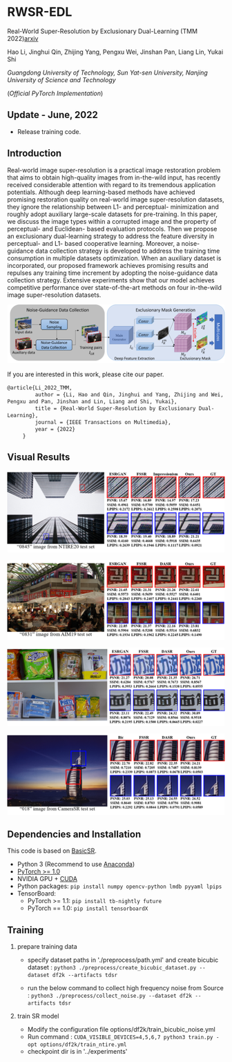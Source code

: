 # RWSR-EDL 

Real-World Super-Resolution by Exclusionary Dual-Learning (TMM 2022)[arxiv](https://arxiv.org/abs/2206.02609)

Hao Li, Jinghui Qin, Zhijing Yang, Pengxu Wei, Jinshan Pan, Liang Lin, Yukai Shi

*Guangdong University of Technology, Sun Yat-sen University, Nanjing University of Science and Technology*

(*Official PyTorch Implementation*)

## Update - June, 2022
- Release training code.

## Introduction

Real-world image super-resolution is a practical image restoration problem that aims to obtain high-quality images from in-the-wild input, has recently received considerable attention with regard to its tremendous application potentials. Although deep learning-based methods have achieved promising restoration quality on real-world image super-resolution datasets, they ignore the relationship between L1- and perceptual- minimization and roughly adopt auxiliary large-scale datasets for pre-training. In this paper, we discuss the image types within a corrupted image and the property of perceptual- and Euclidean- based evaluation protocols. Then we propose an exclusionary dual-learning strategy to address the feature diversity in perceptual- and L1- based cooperative learning. Moreover, a noise-guidance data collection strategy is developed to address the training time consumption in multiple datasets optimization. When an auxiliary dataset is incorporated, our proposed framework achieves promising results and repulses any training time increment by adopting the noise-guidance data collection strategy. Extensive experiments show that our model achieves competitive performance over state-of-the-art methods on four in-the-wild image super-resolution datasets.  

![RealSR](figures/network.png)  

If you are interested in this work, please cite our paper.

    @article{Li_2022_TMM,
             author = {Li, Hao and Qin, Jinghui and Yang, Zhijing and Wei, Pengxu and Pan, Jinshan and Lin, Liang and Shi, Yukai},
             title = {Real-World Super-Resolution by Exclusionary Dual-Learning},
             journal = {IEEE Transactions on Multimedia},
             year = {2022}
         }

## Visual Results

![0](figures/NTIRE.png)

![1](figures/AIM19.png)

![2](figures/RealSR.png)

![3](figures/CameraSR.png)

## Dependencies and Installation
This code is based on [BasicSR](https://github.com/xinntao/BasicSR).

- Python 3 (Recommend to use [Anaconda](https://www.anaconda.com/download/#linux))
- [PyTorch >= 1.0](https://pytorch.org/)
- NVIDIA GPU + [CUDA](https://developer.nvidia.com/cuda-downloads)
- Python packages: `pip install numpy opencv-python lmdb pyyaml lpips`
- TensorBoard: 
  - PyTorch >= 1.1: `pip install tb-nightly future`
  - PyTorch == 1.0: `pip install tensorboardX`

<!-- ## Testing
Download dataset from [NTIRE 2020 RWSR](https://competitions.codalab.org/competitions/22220#participate) and unzip it to your path.

```cd ./codes```

 1. Modify the configuration file options/df2k/test_df2k.yml
     - line 1 : 'name' -- dir name for saving the testing results
     - line 13 : 'dataroot_LR' -- test images dir
     - line 26 : 'pretrain_model_G' -- pre-trained model for testing
 2. Run command :
 ```CUDA_VISIBLE_DEVICES=X python3 test.py -opt options/df2k/test_df2k.yml ```
 3. The output images is saved in '../results/' -->

## Training

 1. prepare training data
    - specify dataset paths in './preprocess/path.yml' and create bicubic dataset :
    ```python3 ./preprocess/create_bicubic_dataset.py --dataset df2k --artifacts tdsr```

    - run the below command to collect high frequency noise from Source :
    ```python3 ./preprocess/collect_noise.py --dataset df2k --artifacts tdsr```
    
 2. train SR model
    - Modify the configuration file options/df2k/train_bicubic_noise.yml
    - Run command :
    ```CUDA_VISIBLE_DEVICES=4,5,6,7 python3 train.py -opt options/df2k/train_ntire.yml```
    - checkpoint dir is in '../experiments'
    
